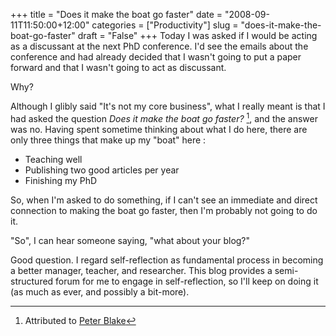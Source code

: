 +++
title = "Does it make the boat go faster"
date = "2008-09-11T11:50:00+12:00"
categories = ["Productivity"]
slug = "does-it-make-the-boat-go-faster"
draft = "False"
+++
Today I was asked if I would be acting as a discussant at the next PhD
conference. I'd see the emails about the conference and had already
decided that I wasn't going to put a paper forward and that I wasn't
going to act as discussant.

Why?

Although I glibly said "It's not my core business", what I really
meant is that I had asked the question _Does it make the boat go
faster?_ [^1], and the answer was no.
Having spent sometime thinking about what I do here, there are only
three things that make up my "boat" here :

- Teaching well
- Publishing two good articles per year
- Finishing my PhD

So, when I'm asked to do something, if I can't see an immediate and
direct connection to making the boat go faster, then I'm probably
not going to do it.

"So", I can hear someone saying, "what about your blog?"

Good question. I regard self-reflection as fundamental process in
becoming a better manager, teacher, and researcher. This blog
provides a semi-structured forum for me to engage in self-reflection, so
I'll keep on doing it (as much as ever, and possibly a bit-more).


[^1]: Attributed to [Peter Blake](http://www.sirpeterblaketrust.org/sirpeterblake/)
